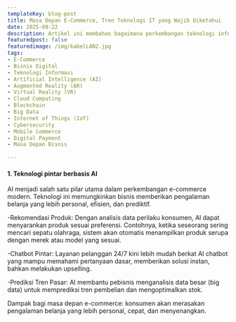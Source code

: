 ```yaml
---
templateKey: blog-post
title: Masa Depan E-Commerce, Tren Teknologi IT yang Wajib Diketahui
date: 2025-09-22
description: Artikel ini membahas bagaimana perkembangan teknologi informasi (IT) membentuk masa depan e-commerce. Dari kecerdasan buatan (AI), augmented reality (AR), cloud computing, hingga blockchain, berbagai tren teknologi dikupas secara mendalam untuk menunjukkan bagaimana inovasi-inovasi tersebut mengubah pengalaman belanja online, meningkatkan efisiensi bisnis, sekaligus menjawab tantangan keamanan dan keberlanjutan. Cocok dibaca oleh pelaku bisnis digital, mahasiswa, maupun siapa saja yang ingin memahami arah perkembangan perdagangan elektronik di era digital.
featuredpost: false
featuredimage: /img/kabelLAN2.jpg
tags:
- E-Commerce
- Bisnis Digital
- Teknologi Informasi
- Artificial Intelligence (AI)
- Augmented Reality (AR)
- Virtual Reality (VR)
- Cloud Computing
- Blockchain
- Big Data
- Internet of Things (IoT)
- Cybersecurity
- Mobile Commerce
- Digital Payment
- Masa Depan Bisnis
        
---
```


#### 1. Teknologi pintar berbasis AI

AI menjadi salah satu pilar utama dalam perkembangan e-commerce modern. Teknologi ini memungkinkan bisnis memberikan pengalaman belanja yang lebih personal, efisien, dan prediktif.

-Rekomendasi Produk: Dengan analisis data perilaku konsumen, AI dapat menyarankan produk sesuai preferensi. Contohnya, ketika seseorang sering mencari sepatu olahraga, sistem akan otomatis menampilkan produk serupa dengan merek atau model yang sesuai.

-Chatbot Pintar: Layanan pelanggan 24/7 kini lebih mudah berkat AI chatbot yang mampu memahami pertanyaan dasar, memberikan solusi instan, bahkan melakukan upselling.

-Prediksi Tren Pasar: AI membantu pebisnis menganalisis data besar (big data) untuk memprediksi tren pembelian dan mengoptimalkan stok.

Dampak bagi masa depan e-commerce: konsumen akan merasakan pengalaman belanja yang lebih personal, cepat, dan menyenangkan.